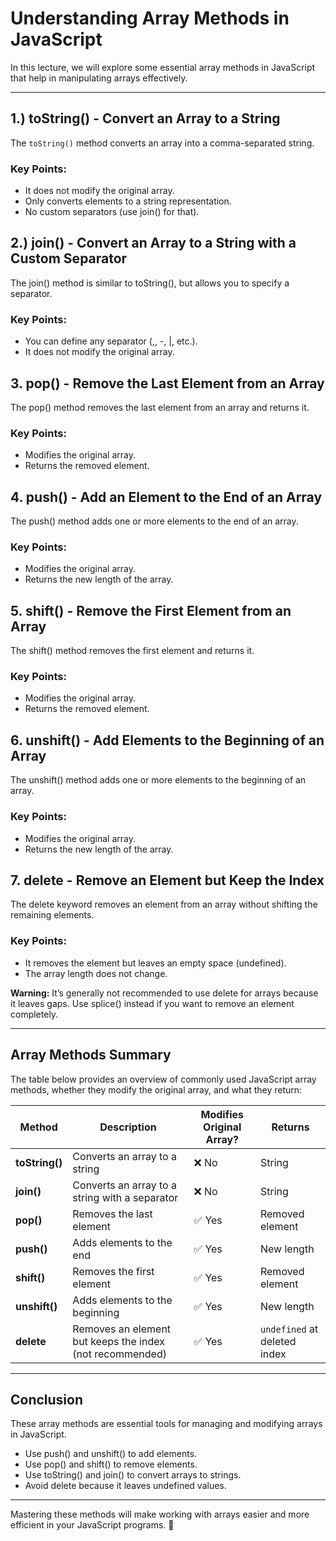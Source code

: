 # Understanding Array Methods in JavaScript

In this lecture, we will explore some essential array methods in JavaScript that help in manipulating arrays effectively.

---

## 1.) toString() - Convert an Array to a String

The `toString()` method converts an array into a comma-separated string.

### Key Points:

- It does not modify the original array.
- Only converts elements to a string representation.
- No custom separators (use join() for that).

## 2.) join() - Convert an Array to a String with a Custom Separator

The join() method is similar to toString(), but allows you to specify a separator.

### Key Points:

- You can define any separator (,, -, |, etc.).
- It does not modify the original array.

## 3. pop() - Remove the Last Element from an Array

The pop() method removes the last element from an array and returns it.

### Key Points:

- Modifies the original array.
- Returns the removed element.


## 4. push() - Add an Element to the End of an Array

The push() method adds one or more elements to the end of an array.

### Key Points:

- Modifies the original array.
- Returns the new length of the array.

## 5. shift() - Remove the First Element from an Array

The shift() method removes the first element and returns it.

### Key Points:

- Modifies the original array.
- Returns the removed element.


## 6. unshift() - Add Elements to the Beginning of an Array

The unshift() method adds one or more elements to the beginning of an array.

### Key Points:

- Modifies the original array.
- Returns the new length of the array.

  
## 7. delete - Remove an Element but Keep the Index

The delete keyword removes an element from an array without shifting the remaining elements.

### Key Points:

- It removes the element but leaves an empty space (undefined).
- The array length does not change.

**Warning:** It’s generally not recommended to use delete for arrays because it leaves gaps. Use splice() instead if you want to remove an element completely.

---

## Array Methods Summary

The table below provides an overview of commonly used JavaScript array methods, whether they modify the original array, and what they return:

| **Method**      | **Description**                                      | **Modifies Original Array?** | **Returns**               |
|----------------|--------------------------------------------------|----------------------------|----------------------------|
| **toString()** | Converts an array to a string                   | ❌ No                      | String                     |
| **join()**     | Converts an array to a string with a separator  | ❌ No                      | String                     |
| **pop()**      | Removes the last element                        | ✅ Yes                     | Removed element            |
| **push()**     | Adds elements to the end                        | ✅ Yes                     | New length                 |
| **shift()**    | Removes the first element                       | ✅ Yes                     | Removed element            |
| **unshift()**  | Adds elements to the beginning                  | ✅ Yes                     | New length                 |
| **delete**     | Removes an element but keeps the index (not recommended) | ✅ Yes                     | `undefined` at deleted index |

---

## Conclusion

These array methods are essential tools for managing and modifying arrays in JavaScript.

- Use push() and unshift() to add elements.
- Use pop() and shift() to remove elements.
- Use toString() and join() to convert arrays to strings.
- Avoid delete because it leaves undefined values.

---

Mastering these methods will make working with arrays easier and more efficient in your JavaScript programs. 🚀
